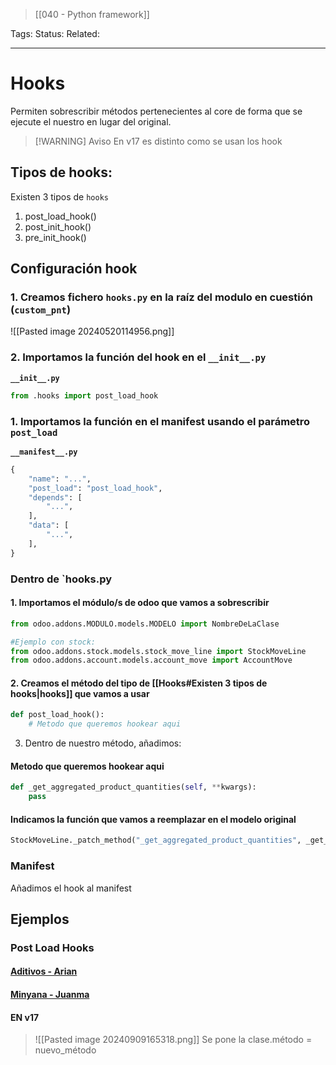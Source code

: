 > [[040 - Python framework]]

Tags: 
Status: 
Related: 

___

# Hooks

Permiten sobrescribir métodos pertenecientes al core de forma que se ejecute el nuestro en lugar del original.


> [!WARNING] Aviso
> En v17 es distinto como se usan los hook

## Tipos de hooks:

Existen 3 tipos de `hooks`
1. post_load_hook()
2. post_init_hook()
3.  pre_init_hook()

## Configuración hook

### 1. Creamos fichero `hooks.py` en la **raíz** del modulo en cuestión (`custom_pnt`)
![[Pasted image 20240520114956.png]]
### 2. Importamos la función del hook en el `__init__.py`

**`__init__.py`**
```python
from .hooks import post_load_hook
```

### 1. Importamos la función en el manifest usando el parámetro `post_load`

**`__manifest__.py`**
```python
{
    "name": "...",
    "post_load": "post_load_hook",
    "depends": [
        "...",
    ],
    "data": [
        "...",
    ],
}
```

### Dentro de `hooks.py

#### 1. Importamos el módulo/s de odoo que vamos a sobrescribir
````python
from odoo.addons.MODULO.models.MODELO import NombreDeLaClase

#Ejemplo con stock:
from odoo.addons.stock.models.stock_move_line import StockMoveLine
from odoo.addons.account.models.account_move import AccountMove
````

#### 2. Creamos el método del tipo de [[Hooks#Existen 3 tipos de hooks|hooks]] que vamos a usar
````python
def post_load_hook():  
    # Metodo que queremos hookear aqui
````

3. Dentro de nuestro método, añadimos:

#### **Metodo que queremos hookear aqui**
```python
def _get_aggregated_product_quantities(self, **kwargs):
	pass
```

#### **Indicamos la función que vamos a reemplazar en el modelo original**
````python
StockMoveLine._patch_method("_get_aggregated_product_quantities", _get_aggregated_product_quantities)
````



### Manifest
Añadimos el hook al manifest

## Ejemplos

### Post Load Hooks

#### [Aditivos - Arian](https://github.com/puntsistemes/aditivos_odoo/pull/23/files#diff-c8299e4fab78b67992dc0abdcbb93292d43b3616dcc02aa58ddcca49b46f688e)
#### [Minyana - Juanma](https://github.com/puntsistemes/cafes-minyana_odoo/blob/14.0/custom_pnt/hooks.py)

#### EN v17
> ![[Pasted image 20240909165318.png]]
> Se pone la clase.método = nuevo_método
